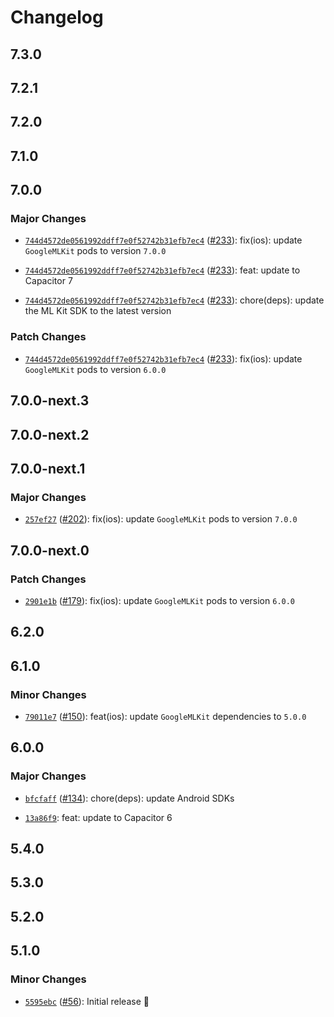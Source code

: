 # Changelog

## 7.3.0

## 7.2.1

## 7.2.0

## 7.1.0

## 7.0.0

### Major Changes

- [`744d4572de0561992ddff7e0f52742b31efb7ec4`](https://github.com/capawesome-team/capacitor-mlkit/commit/744d4572de0561992ddff7e0f52742b31efb7ec4) ([#233](https://github.com/capawesome-team/capacitor-mlkit/pull/233)): fix(ios): update `GoogleMLKit` pods to version `7.0.0`

- [`744d4572de0561992ddff7e0f52742b31efb7ec4`](https://github.com/capawesome-team/capacitor-mlkit/commit/744d4572de0561992ddff7e0f52742b31efb7ec4) ([#233](https://github.com/capawesome-team/capacitor-mlkit/pull/233)): feat: update to Capacitor 7

- [`744d4572de0561992ddff7e0f52742b31efb7ec4`](https://github.com/capawesome-team/capacitor-mlkit/commit/744d4572de0561992ddff7e0f52742b31efb7ec4) ([#233](https://github.com/capawesome-team/capacitor-mlkit/pull/233)): chore(deps): update the ML Kit SDK to the latest version

### Patch Changes

- [`744d4572de0561992ddff7e0f52742b31efb7ec4`](https://github.com/capawesome-team/capacitor-mlkit/commit/744d4572de0561992ddff7e0f52742b31efb7ec4) ([#233](https://github.com/capawesome-team/capacitor-mlkit/pull/233)): fix(ios): update `GoogleMLKit` pods to version `6.0.0`

## 7.0.0-next.3

## 7.0.0-next.2

## 7.0.0-next.1

### Major Changes

- [`257ef27`](https://github.com/capawesome-team/capacitor-mlkit/commit/257ef27371cb3e401490024dde19fcf6ed5e601a) ([#202](https://github.com/capawesome-team/capacitor-mlkit/pull/202)): fix(ios): update `GoogleMLKit` pods to version `7.0.0`

## 7.0.0-next.0

### Patch Changes

- [`2901e1b`](https://github.com/capawesome-team/capacitor-mlkit/commit/2901e1b0a1a952f91c70b8824b468eba60b7444d) ([#179](https://github.com/capawesome-team/capacitor-mlkit/pull/179)): fix(ios): update `GoogleMLKit` pods to version `6.0.0`

## 6.2.0

## 6.1.0

### Minor Changes

- [`79011e7`](https://github.com/capawesome-team/capacitor-mlkit/commit/79011e7fa310f2a275179d6179d89c3ea0324150) ([#150](https://github.com/capawesome-team/capacitor-mlkit/pull/150)): feat(ios): update `GoogleMLKit` dependencies to `5.0.0`

## 6.0.0

### Major Changes

- [`bfcfaff`](https://github.com/capawesome-team/capacitor-mlkit/commit/bfcfaff900218f19b2b6bdfa27e940b02d451b24) ([#134](https://github.com/capawesome-team/capacitor-mlkit/pull/134)): chore(deps): update Android SDKs

* [`13a86f9`](https://github.com/capawesome-team/capacitor-mlkit/commit/13a86f9377d053ab29fe90b3ea059e95f3c39938): feat: update to Capacitor 6

## 5.4.0

## 5.3.0

## 5.2.0

## 5.1.0

### Minor Changes

- [`5595ebc`](https://github.com/capawesome-team/capacitor-mlkit/commit/5595ebcc6d9fd557079afe77e0fcfe16964afd8c) ([#56](https://github.com/capawesome-team/capacitor-mlkit/pull/56)): Initial release 🎉
